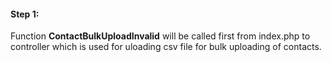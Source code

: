 #### Step 1:

Function **ContactBulkUploadInvalid** will be called first from index.php to controller which is used for uloading csv file for bulk uploading of contacts.

